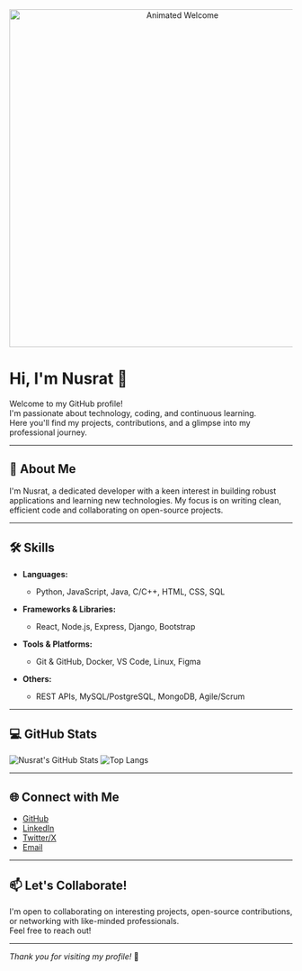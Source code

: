 
<div align="center">
  <img src="image1" alt="Animated Welcome" width="600"/>
</div>




# Hi, I'm Nusrat 👋

Welcome to my GitHub profile!  
I'm passionate about technology, coding, and continuous learning.  
Here you'll find my projects, contributions, and a glimpse into my professional journey.

---

## 🚀 About Me

I'm Nusrat, a dedicated developer with a keen interest in building robust applications and learning new technologies. My focus is on writing clean, efficient code and collaborating on open-source projects.

---

## 🛠️ Skills

- **Languages:**  
  - Python, JavaScript, Java, C/C++, HTML, CSS, SQL

- **Frameworks & Libraries:**  
  - React, Node.js, Express, Django, Bootstrap

- **Tools & Platforms:**  
  - Git & GitHub, Docker, VS Code, Linux, Figma

- **Others:**  
  - REST APIs, MySQL/PostgreSQL, MongoDB, Agile/Scrum

---

## 💻 GitHub Stats

![Nusrat's GitHub Stats](https://github-readme-stats.vercel.app/api?username=nusrat14410&show_icons=true&theme=github_dark)
![Top Langs](https://github-readme-stats.vercel.app/api/top-langs/?username=nusrat14410&layout=compact&theme=github_dark)

---

## 🌐 Connect with Me

- [GitHub](https://github.com/nusrat14410)
- [LinkedIn](https://linkedin.com/in/nusrat14410)
- [Twitter/X](https://twitter.com/nusrat14410)
- [Email](mailto:nusrat14410@example.com)

---

## 📫 Let's Collaborate!

I'm open to collaborating on interesting projects, open-source contributions, or networking with like-minded professionals.  
Feel free to reach out!

---

_Thank you for visiting my profile!_ 🚀
